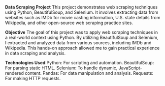 **Data Scraping Project**
This project demonstrates web scraping techniques using Python, BeautifulSoup, and Selenium. It involves extracting data from websites such as IMDb for movie casting information, U.S. state details from Wikipedia, and other open-source web scraping practice sites.

**Objective**
The goal of this project was to apply web scraping techniques in a real-world context using Python. By utilizing BeautifulSoup and Selenium, I extracted and analyzed data from various sources, including IMDb and Wikipedia. This hands-on approach allowed me to gain practical experience in data scraping and analysis.

**Technologies Used**
Python: For scripting and automation.
BeautifulSoup: For parsing static HTML.
Selenium: To handle dynamic, JavaScript-rendered content.
Pandas: For data manipulation and analysis.
Requests: For making HTTP requests.

